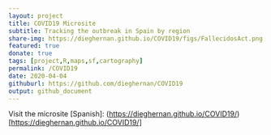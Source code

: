 ```yaml
---
layout: project
title: COVID19 Microsite
subtitle: Tracking the outbreak in Spain by region
share-img: https://dieghernan.github.io/COVID19/figs/FallecidosAct.png
featured: true
donate: true
tags: [project,R,maps,sf,cartography]
permalink: /COVID19
date: 2020-04-04
githuburl: https://github.com/dieghernan/COVID19
output: github_document
---
```


Visit the microsite [Spanish]: (https://dieghernan.github.io/COVID19/)[https://dieghernan.github.io/COVID19/]
